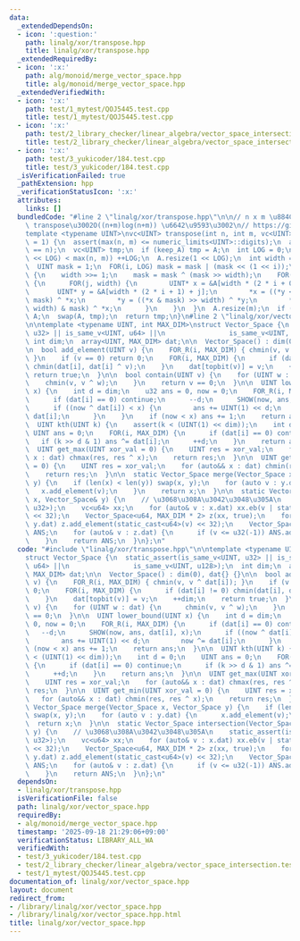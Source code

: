 ```yaml
---
data:
  _extendedDependsOn:
  - icon: ':question:'
    path: linalg/xor/transpose.hpp
    title: linalg/xor/transpose.hpp
  _extendedRequiredBy:
  - icon: ':x:'
    path: alg/monoid/merge_vector_space.hpp
    title: alg/monoid/merge_vector_space.hpp
  _extendedVerifiedWith:
  - icon: ':x:'
    path: test/1_mytest/QOJ5445.test.cpp
    title: test/1_mytest/QOJ5445.test.cpp
  - icon: ':x:'
    path: test/2_library_checker/linear_algebra/vector_space_intersection.test.cpp
    title: test/2_library_checker/linear_algebra/vector_space_intersection.test.cpp
  - icon: ':x:'
    path: test/3_yukicoder/184.test.cpp
    title: test/3_yukicoder/184.test.cpp
  _isVerificationFailed: true
  _pathExtension: hpp
  _verificationStatusIcon: ':x:'
  attributes:
    links: []
  bundledCode: "#line 2 \"linalg/xor/transpose.hpp\"\n\n// n x m \u884C\u5217\u306E\
    \ transpose\u3002O((n+m)log(n+m)) \u6642\u9593\u3002\n// https://github.com/dsnet/matrix-transpose\n\
    template <typename UINT>\nvc<UINT> transpose(int n, int m, vc<UINT>& A, bool keep_A\
    \ = 1) {\n  assert(max(n, m) <= numeric_limits<UINT>::digits);\n  assert(len(A)\
    \ == n);\n  vc<UINT> tmp;\n  if (keep_A) tmp = A;\n  int LOG = 0;\n  while ((1\
    \ << LOG) < max(n, m)) ++LOG;\n  A.resize(1 << LOG);\n  int width = 1 << LOG;\n\
    \  UINT mask = 1;\n  FOR(i, LOG) mask = mask | (mask << (1 << i));\n  FOR(t, LOG)\
    \ {\n    width >>= 1;\n    mask = mask ^ (mask >> width);\n    FOR(i, 1 << t)\
    \ {\n      FOR(j, width) {\n        UINT* x = &A[width * (2 * i + 0) + j];\n \
    \       UINT* y = &A[width * (2 * i + 1) + j];\n        *x = ((*y << width) &\
    \ mask) ^ *x;\n        *y = ((*x & mask) >> width) ^ *y;\n        *x = ((*y <<\
    \ width) & mask) ^ *x;\n      }\n    }\n  }\n  A.resize(m);\n  if (!keep_A) return\
    \ A;\n  swap(A, tmp);\n  return tmp;\n}\n#line 2 \"linalg/xor/vector_space.hpp\"\
    \n\ntemplate <typename UINT, int MAX_DIM>\nstruct Vector_Space {\n  static_assert(is_same_v<UINT,\
    \ u32> || is_same_v<UINT, u64> ||\n                is_same_v<UINT, u128>);\n \
    \ int dim;\n  array<UINT, MAX_DIM> dat;\n\n  Vector_Space() : dim(0), dat{} {}\n\
    \n  bool add_element(UINT v) {\n    FOR_R(i, MAX_DIM) { chmin(v, v ^ dat[i]);\
    \ }\n    if (v == 0) return 0;\n    FOR(i, MAX_DIM) {\n      if (dat[i] != 0)\
    \ chmin(dat[i], dat[i] ^ v);\n    }\n    dat[topbit(v)] = v;\n    ++dim;\n   \
    \ return true;\n  }\n\n  bool contain(UINT v) {\n    for (UINT w : dat) {\n  \
    \    chmin(v, v ^ w);\n    }\n    return v == 0;\n  }\n\n  UINT lower_bound(UINT\
    \ x) {\n    int d = dim;\n    u32 ans = 0, now = 0;\n    FOR_R(i, MAX_DIM) {\n\
    \      if (dat[i] == 0) continue;\n      --d;\n      SHOW(now, ans, dat[i], x);\n\
    \      if ((now ^ dat[i]) < x) {\n        ans += UINT(1) << d;\n        now ^=\
    \ dat[i];\n      }\n    }\n    if (now < x) ans += 1;\n    return ans;\n  }\n\n\
    \  UINT kth(UINT k) {\n    assert(k < (UINT(1) << dim));\n    int d = 0;\n   \
    \ UINT ans = 0;\n    FOR(i, MAX_DIM) {\n      if (dat[i] == 0) continue;\n   \
    \   if (k >> d & 1) ans ^= dat[i];\n      ++d;\n    }\n    return ans;\n  }\n\n\
    \  UINT get_max(UINT xor_val = 0) {\n    UINT res = xor_val;\n    for (auto&&\
    \ x : dat) chmax(res, res ^ x);\n    return res;\n  }\n\n  UINT get_min(UINT xor_val\
    \ = 0) {\n    UINT res = xor_val;\n    for (auto&& x : dat) chmin(res, res ^ x);\n\
    \    return res;\n  }\n\n  static Vector_Space merge(Vector_Space x, Vector_Space\
    \ y) {\n    if (len(x) < len(y)) swap(x, y);\n    for (auto v : y.dat) {\n   \
    \   x.add_element(v);\n    }\n    return x;\n  }\n\n  static Vector_Space intersection(Vector_Space&\
    \ x, Vector_Space& y) {\n    // \u3068\u308A\u3042\u3048\u305A\n    static_assert(is_same_v<UINT,\
    \ u32>);\n    vc<u64> xx;\n    for (auto& v : x.dat) xx.eb(v | static_cast<u64>(v)\
    \ << 32);\n    Vector_Space<u64, MAX_DIM * 2> z(xx, true);\n    for (auto& v :\
    \ y.dat) z.add_element(static_cast<u64>(v) << 32);\n    Vector_Space<UINT, MAX_DIM>\
    \ ANS;\n    for (auto& v : z.dat) {\n      if (v <= u32(-1)) ANS.add_element(v);\n\
    \    }\n    return ANS;\n  }\n};\n"
  code: "#include \"linalg/xor/transpose.hpp\"\n\ntemplate <typename UINT, int MAX_DIM>\n\
    struct Vector_Space {\n  static_assert(is_same_v<UINT, u32> || is_same_v<UINT,\
    \ u64> ||\n                is_same_v<UINT, u128>);\n  int dim;\n  array<UINT,\
    \ MAX_DIM> dat;\n\n  Vector_Space() : dim(0), dat{} {}\n\n  bool add_element(UINT\
    \ v) {\n    FOR_R(i, MAX_DIM) { chmin(v, v ^ dat[i]); }\n    if (v == 0) return\
    \ 0;\n    FOR(i, MAX_DIM) {\n      if (dat[i] != 0) chmin(dat[i], dat[i] ^ v);\n\
    \    }\n    dat[topbit(v)] = v;\n    ++dim;\n    return true;\n  }\n\n  bool contain(UINT\
    \ v) {\n    for (UINT w : dat) {\n      chmin(v, v ^ w);\n    }\n    return v\
    \ == 0;\n  }\n\n  UINT lower_bound(UINT x) {\n    int d = dim;\n    u32 ans =\
    \ 0, now = 0;\n    FOR_R(i, MAX_DIM) {\n      if (dat[i] == 0) continue;\n   \
    \   --d;\n      SHOW(now, ans, dat[i], x);\n      if ((now ^ dat[i]) < x) {\n\
    \        ans += UINT(1) << d;\n        now ^= dat[i];\n      }\n    }\n    if\
    \ (now < x) ans += 1;\n    return ans;\n  }\n\n  UINT kth(UINT k) {\n    assert(k\
    \ < (UINT(1) << dim));\n    int d = 0;\n    UINT ans = 0;\n    FOR(i, MAX_DIM)\
    \ {\n      if (dat[i] == 0) continue;\n      if (k >> d & 1) ans ^= dat[i];\n\
    \      ++d;\n    }\n    return ans;\n  }\n\n  UINT get_max(UINT xor_val = 0) {\n\
    \    UINT res = xor_val;\n    for (auto&& x : dat) chmax(res, res ^ x);\n    return\
    \ res;\n  }\n\n  UINT get_min(UINT xor_val = 0) {\n    UINT res = xor_val;\n \
    \   for (auto&& x : dat) chmin(res, res ^ x);\n    return res;\n  }\n\n  static\
    \ Vector_Space merge(Vector_Space x, Vector_Space y) {\n    if (len(x) < len(y))\
    \ swap(x, y);\n    for (auto v : y.dat) {\n      x.add_element(v);\n    }\n  \
    \  return x;\n  }\n\n  static Vector_Space intersection(Vector_Space& x, Vector_Space&\
    \ y) {\n    // \u3068\u308A\u3042\u3048\u305A\n    static_assert(is_same_v<UINT,\
    \ u32>);\n    vc<u64> xx;\n    for (auto& v : x.dat) xx.eb(v | static_cast<u64>(v)\
    \ << 32);\n    Vector_Space<u64, MAX_DIM * 2> z(xx, true);\n    for (auto& v :\
    \ y.dat) z.add_element(static_cast<u64>(v) << 32);\n    Vector_Space<UINT, MAX_DIM>\
    \ ANS;\n    for (auto& v : z.dat) {\n      if (v <= u32(-1)) ANS.add_element(v);\n\
    \    }\n    return ANS;\n  }\n};\n"
  dependsOn:
  - linalg/xor/transpose.hpp
  isVerificationFile: false
  path: linalg/xor/vector_space.hpp
  requiredBy:
  - alg/monoid/merge_vector_space.hpp
  timestamp: '2025-09-18 21:29:06+09:00'
  verificationStatus: LIBRARY_ALL_WA
  verifiedWith:
  - test/3_yukicoder/184.test.cpp
  - test/2_library_checker/linear_algebra/vector_space_intersection.test.cpp
  - test/1_mytest/QOJ5445.test.cpp
documentation_of: linalg/xor/vector_space.hpp
layout: document
redirect_from:
- /library/linalg/xor/vector_space.hpp
- /library/linalg/xor/vector_space.hpp.html
title: linalg/xor/vector_space.hpp
---
```

